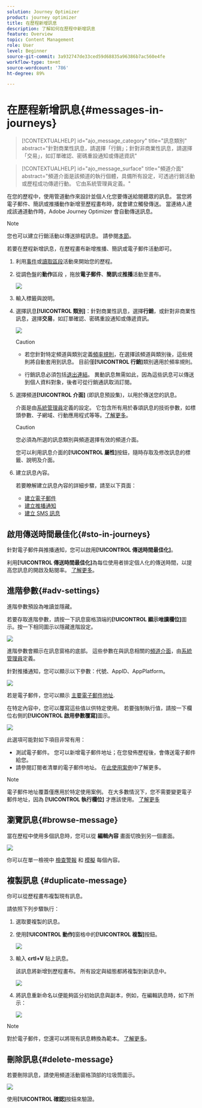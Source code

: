 ```yaml
---
solution: Journey Optimizer
product: journey optimizer
title: 在歷程新增訊息
description: 了解如何在歷程中新增訊息
feature: Overview
topic: Content Management
role: User
level: Beginner
source-git-commit: 3a932747de33ced59d68835a96386b7ac560e4fe
workflow-type: tm+mt
source-wordcount: '786'
ht-degree: 89%

---
```



# 在歷程新增訊息{#messages-in-journeys}

>[!CONTEXTUALHELP]
>id="ajo_message_category"
>title="訊息類別"
>abstract="針對商業性訊息，請選擇「行銷」；針對非商業性訊息，請選擇「交易」，如訂單確認、密碼重設通知或傳遞資訊"

>[!CONTEXTUALHELP]
>id="ajo_message_surface"
>title="頻道介面"
>abstract="頻道介面是該頻道的執行個體，具備所有設定，可透過行銷活動或歷程成功傳遞行動。 它由系統管理員定義。"

在您的歷程中，使用管道動作來設計並個人化您要傳送給閱聽眾的訊息。 當您將電子郵件、簡訊或推播動作新增至歷程畫布時，就會建立觸發傳送。 當連絡人達成該通道動作時，Adobe Journey Optimizer 會自動傳送訊息。


>[!NOTE]
>您也可以建立行銷活動以傳送排程訊息。 請參閱[本節](../campaigns/get-started-with-campaigns.md)。


若要在歷程新增訊息，在歷程畫布新增推播、簡訊或電子郵件活動即可。

1. 利用[事件](../building-journeys/general-events.md)或[讀取區段](../building-journeys/read-segment.md)活動來開始您的歷程。

1. 從調色盤的&#x200B;**動作**&#x200B;區段 ，拖放&#x200B;**電子郵件**、**簡訊**&#x200B;或&#x200B;**推播**&#x200B;活動至畫布。

   ![](assets/add-a-message.png)

1. 輸入標籤與說明。

1. 選擇訊息&#x200B;**[!UICONTROL 類別]**：針對商業性訊息，選擇&#x200B;**行銷**，或針對非商業性訊息，選擇&#x200B;**交易**，如訂單確認、密碼重設通知或傳遞資訊。

   ![](assets/inline-message-category.png)

   >[!CAUTION]
   >
   >* 若您針對特定頻道與類別定義[頻率規則](../configuration/frequency-rules.md)，在選擇該頻道與類別後，這些規則將自動套用到訊息。 目前僅&#x200B;**[!UICONTROL 行銷]**&#x200B;類別適用於頻率規則。
   >
   >* 行銷訊息必須包括[退出連結](../privacy/opt-out.md#opt-out-management)。 異動訊息無需如此，因為這些訊息可以傳送到個人資料對象，後者可從行銷通訊取消訂閱。


1. 選擇頻道&#x200B;**[!UICONTROL 介面]** (即訊息預設集)，以用於傳送您的訊息。

   介面是由[系統管理員](../start/path/administrator.md)定義的設定。 它包含所有用於春頌訊息的技術參數，如標頭參數、子網域、行動應用程式等等。[了解更多](../configuration/channel-surfaces.md)。

   >[!CAUTION]
   >
   >您必須為所選的訊息類別與頻道選擇有效的頻道介面。

   您可以利用訊息介面的&#x200B;**[!UICONTROL 屬性]**&#x200B;按鈕，隨時存取及修改訊息的標籤、說明及介面。

1. 建立訊息內容。

   若要瞭解建立訊息內容的詳細步驟，請至以下頁面：

   * [建立電子郵件](create-email.md)
   * [建立推播通知](create-push.md)
   * [建立 SMS 訊息](create-sms.md)

## 啟用傳送時間最佳化{#sto-in-journeys}

針對電子郵件與推播通知，您可以啟用&#x200B;**[!UICONTROL 傳送時間最佳化]**。

利用&#x200B;**[!UICONTROL 傳送時間最佳化]**&#x200B;為每位使用者排定個人化的傳送時間，以提高您訊息的開啟及點閱率。 [了解更多](../messages/send-time-optimization.md)。

## 進階參數{#adv-settings}

進階參數預設為唯讀並隱藏。

若要存取進階參數，請按一下訊息窗格頂端的&#x200B;**[!UICONTROL 顯示唯讀欄位]**&#x200B;圖示。按一下相同圖示以隱藏進階設定。

![](assets/show-read-only.png)

進階參數會顯示在訊息窗格的底部。 這些參數在與訊息相關的[頻道介面](../configuration/channel-surfaces.md)，由[系統管理員](../start/path/administrator.md)定義。

針對推播通知，您可以顯示以下參數：代號、AppID、AppPlatform。

![](assets/push-adv-parameters.png)

若是電子郵件，您可以顯示 [主要電子郵件地址](../configuration/primary-email-addresses.md).

在特定內容中，您可以覆寫這些值以供特定使用。 若要強制執行值，請按一下欄位右側的&#x200B;**[!UICONTROL 啟用參數覆寫]**&#x200B;圖示。

![](assets/email-adv-parameters.png)

此選項可能對如下項目非常有用：

* 測試電子郵件。 您可以新增電子郵件地址；在您發佈歷程後，會傳送電子郵件給您。
* 請參閱訂閱者清單的電子郵件地址。 在[此使用案例](../building-journeys/message-to-subscribers-uc.md)中了解更多。

>[!NOTE]
>
>電子郵件地址覆蓋僅應用於特定使用案例。 在大多數情況下，您不需要變更電子郵件地址，因為 **[!UICONTROL 執行欄位]** 才應該使用。 [了解更多](../configuration/primary-email-addresses.md)

## 瀏覽訊息{#browse-message}

當在歷程中使用多個訊息時，您可以從 **編輯內容** 畫面切換到另一個畫面。

![](assets/inline-messages-multi-content.png)

你可以在單一檢視中 [檢查警報](alerts.md) 和 [模擬](../design/preview.md) 每個內容。

## 複製訊息 {#duplicate-message}

你可以從歷程畫布複製現有訊息。

請依照下列步驟執行：

1. 選取要複製的訊息。

1. 使用&#x200B;**[!UICONTROL 動作]**&#x200B;窗格中的&#x200B;**[!UICONTROL 複製]**&#x200B;按鈕。

   ![](assets/message-duplicate.png)

1. 輸入 **crtl+V** 貼上訊息。

   該訊息將新增到歷程畫布。 所有設定與組態都將複製到新訊息中。

   ![](assets/message-duplicated.png)

1. 將訊息重新命名以便能夠區分初始訊息與副本，例如，在編輯訊息時，如下所示：

   ![](assets/multi-message.png)


>[!NOTE]
>
>對於電子郵件，您還可以將現有訊息轉換為範本。 [了解更多](../design/email-templates.md)。

## 刪除訊息{#delete-message}

若要刪除訊息，請使用頻道活動窗格頂部的垃圾筒圖示。

![](assets/delete-message.png)

使用&#x200B;**[!UICONTROL 確認]**&#x200B;按鈕來驗證。
